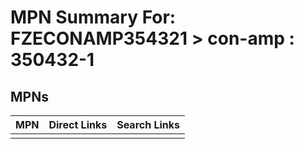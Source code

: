 



# MPN Summary For: FZECONAMP354321 > con-amp : 350432-1

## MPNs
  

|MPN|Direct Links|Search Links|
| :--- | :--- | :--- |
||||

